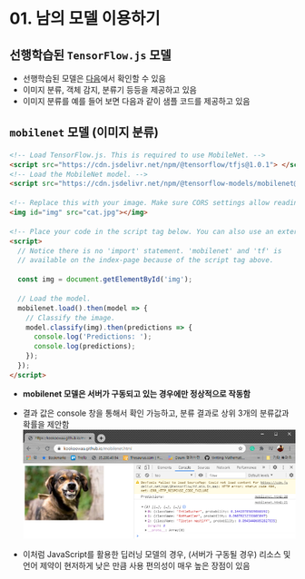 # 01. 남의 모델 이용하기

## 선행학습된 `TensorFlow.js` 모델

- 선행학습된 모델은 [다음](https://www.tensorflow.org/js/models?hl=ko)에서 확인할 수 있음
- 이미지 분류, 객체 감지, 분류기 등등을 제공하고 있음
- 이미지 분류를 예를 들어 보면 다음과 같이 샘플 코드를 제공하고 있음

## `mobilenet` 모델 (이미지 분류)

```html
<!-- Load TensorFlow.js. This is required to use MobileNet. -->
<script src="https://cdn.jsdelivr.net/npm/@tensorflow/tfjs@1.0.1"> </script>
<!-- Load the MobileNet model. -->
<script src="https://cdn.jsdelivr.net/npm/@tensorflow-models/mobilenet@1.0.0"> </script>

<!-- Replace this with your image. Make sure CORS settings allow reading the image! -->
<img id="img" src="cat.jpg"></img>

<!-- Place your code in the script tag below. You can also use an external .js file -->
<script>
  // Notice there is no 'import' statement. 'mobilenet' and 'tf' is
  // available on the index-page because of the script tag above.

  const img = document.getElementById('img');

  // Load the model.
  mobilenet.load().then(model => {
    // Classify the image.
    model.classify(img).then(predictions => {
      console.log('Predictions: ');
      console.log(predictions);
    });
  });
</script>
```

- **mobilenet 모델은 서버가 구동되고 있는 경우에만 정상적으로 작동함**
- 결과 값은 console 창을 통해서 확인 가능하고, 분류 결과로 상위 3개의 분류값과 확률을 제안함
  ![](mobilenet_outcome.png)

- 이처럼 JavaScript를 활용한 딥러닝 모델의 경우, (서버가 구동될 경우) 리소스 및 언어 제약이 현저하게 낮은 만큼 사용 편의성이 매우 높은 장점이 있음
